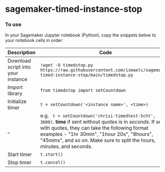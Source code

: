 # sagemaker-timed-instance-stop

### To use
In your Sagemaker Jupyter notebook (Python), copy the snippets below to your notebook cells in order:

Description | Code
------ | ------
Download script into your instance   | `!wget -O timedstop.py https://raw.githubusercontent.com/ismaelc/sagemaker-timed-instance-stop/main/timedstop.py`
Import library | `from timedstop import setCountdown`
Initialize timer | `t = setCountdown('<instance name>', <time>)`
_ | e.g. ` t = setCountdown('chrisi-timedtest-5cht', 3600)`. **time** if sent without quotes is in _seconds_. If sent with quotes, they can take the following format examples - "1hr 30min", "1hour 20s", "8hours", "45mins", and so on. Make sure to split the hours, minutes, and seconds.
Start timer | `t.start()`
Stop timer | `t.cancel()`
